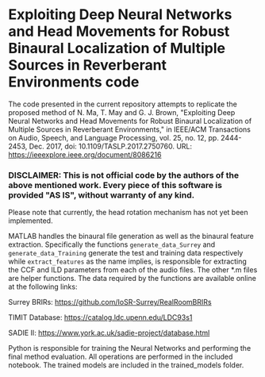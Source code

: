# Exploiting Deep Neural Networks and Head Movements for Robust Binaural Localization of Multiple Sources in Reverberant Environments code
The code presented in the current repository attempts to replicate the proposed method of N. Ma, T. May and G. J. Brown, "Exploiting Deep Neural Networks and Head Movements for Robust Binaural Localization of Multiple Sources in Reverberant Environments," in IEEE/ACM Transactions on Audio, Speech, and Language Processing, vol. 25, no. 12, pp. 2444-2453, Dec. 2017, doi: 10.1109/TASLP.2017.2750760. URL: https://ieeexplore.ieee.org/document/8086216

### DISCLAIMER: This is not official code by the authors of the above mentioned work. Every piece of this software is provided "AS IS", without warranty of any kind.

Please note that currently, the head rotation mechanism has not yet been implemented. 

MATLAB handles the binaural file generation as well as the binaural feature extraction. Specifically the functions `generate_data_Surrey` and `generate_data_Training` generate the test and training data respectively while `extract_features` as the name implies, is responsible for extracting the CCF and ILD parameters from each of the audio files. The other *.m files are helper functions. The data required by the functions are available online at the following links:

Surrey BRIRs: https://github.com/IoSR-Surrey/RealRoomBRIRs

TIMIT Database: https://catalog.ldc.upenn.edu/LDC93s1

SADIE II: https://www.york.ac.uk/sadie-project/database.html


Python is responsible for training the Neural Networks and performing the final method evaluation. All operations are performed in the included notebook. The trained models are included in the trained_models folder.
